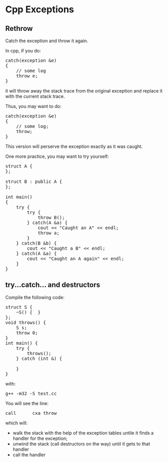 # Cpp Exceptions

## Rethrow

Catch the exception and throw it again.

In cpp, if you do:

<pre>
catch(exception &e)
{
    // some log 
    throw e;
}
</pre>

it will throw away the stack trace from the original exception and replace it
with the current stack trace.

Thus, you may want to do:
<pre>
catch(exception &e) 
{
    // some log;
    throw;
}
</pre>

This version will perserve the exception exactly as it was caught.

One more practice, you may want to try yourself:

<pre>
struct A {
};

struct B : public A {
};

int main()
{
    try {
        try {
            throw B();
        } catch(A &a) {
            cout << "Caught an A" << endl;
            throw a;
        }
    } catch(B &b) {
        cout << "Caught a B" << endl;
    } catch(A &a) {
        cout << "Caught an A again" << endl;
    }
}
</pre>

## try...catch... and destructors

Compile the following code:

<pre>
struct S {
    ~S() {  }
};
void throws() {
    S s;
    throw 0;
}
int main() {
    try {
        throws();
    } catch (int &) {

    }
}
</pre>

with:

<pre>
g++ -m32 -S test.cc
</pre>

You will see the line:

<pre>
call    __cxa_throw
</pre>

which will:

- walk the stack with the help of the exception tables untile it finds a
  handler for the exception;
- unwind the stack (call destructors on the way) until it gets to that handler
- call the handler

